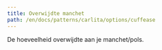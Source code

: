 ```yaml
---
title: Overwijdte manchet
path: /en/docs/patterns/carlita/options/cuffease
---
```


De hoeveelheid overwijdte aan je manchet/pols.